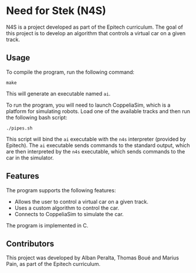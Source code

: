# Need for Stek (N4S)

N4S is a project developed as part of the Epitech curriculum. 
The goal of this project is to develop an algorithm that controls a virtual car on a given track.

## Usage

To compile the program, run the following command:

    make

This will generate an executable named `ai`.

To run the program, you will need to launch CoppeliaSim, which is a platform for simulating robots. Load one of the available tracks and then run the following bash script:

    ./pipes.sh

This script will bind the `ai` executable with the `n4s` interpreter (provided by Epitech). 
The `ai` executable sends commands to the standard output, which are then interpreted by the `n4s` executable, which sends commands to the car in the simulator.

## Features

The program supports the following features:

- Allows the user to control a virtual car on a given track.
- Uses a custom algorithm to control the car.
- Connects to CoppeliaSim to simulate the car.

The program is implemented in C.

## Contributors

This project was developed by Alban Peralta, Thomas Boué and Marius Pain, as part of the Epitech curriculum.
